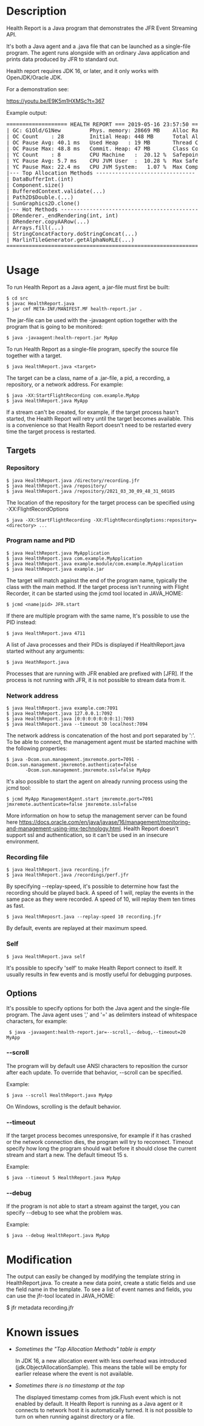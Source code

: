 # Description

Health Report is a Java program that demonstrates the JFR Event Streaming API.

It's both a Java agent and a .java file that can be launched as a single-file program. The agent runs alongside with an ordinary Java application and prints data produced by JFR to standard out. 

Health report requires JDK 16, or later, and it only works with OpenJDK/Oracle JDK.

For a demonstration see:

https://youtu.be/E9K5m1HXMSc?t=367

Example output:

<pre>
=================== HEALTH REPORT === 2019-05-16 23:57:50 ====================
| GC: G1Old/G1New         Phys. memory: 28669 MB    Alloc Rate: 8 MB/s       |
| OC Count    : 28        Initial Heap: 448 MB      Total Alloc: 190 MB      |
| OC Pause Avg: 40.1 ms   Used Heap   : 19 MB       Thread Count: 20.0       |
| OC Pause Max: 48.8 ms   Commit. Heap: 47 MB       Class Count : 3894.0     |
| YC Count    : 8         CPU Machine   :  20.12 %  Safepoints: 335          |
| YC Pause Avg: 5.7 ms    CPU JVM User  :  10.28 %  Max Safepoint: 46.4 ms   |
| YC Pause Max: 22.4 ms   CPU JVM System:   1.07 %  Max Comp. Time: 728.3 ms |
|--- Top Allocation Methods ------------------------------- -----------------|
| DataBufferInt.<init>(int)                                                11.27 % |
| Component.size()                                                    9.01 % |
| BufferedContext.validate(...)                                       6.21 % |
| Path2D$Double.<init>(...)                                                 5.87 % |
| SunGraphics2D.clone()                                               5.85 % |
|--- Hot Methods ------------------------------------------------------------|
| DRenderer._endRendering(int, int)                                  51.11 % |
| DRenderer.copyAARow(...)                                            6.67 % |
| Arrays.fill(...)                                                    4.44 % |
| StringConcatFactory.doStringConcat(...)                             2.22 % |
| MarlinTileGenerator.getAlphaNoRLE(...)                              2.22 % |
==============================================================================
</pre>

# Usage

To run Health Report as a Java agent, a jar-file must first be built:

    $ cd src
    $ javac HealthReport.java
    $ jar cmf META-INF/MANIFEST.MF health-report.jar .

The jar-file can be used with the -javaagent option together with the program that is going to be monitored:

    $ java -javaagent:health-report.jar MyApp

To run Health Report as a single-file program, specify the source file together with a target.
  
    $ java HealthReport.java <target>

The target can be a class, name of a .jar-file, a pid, a recording, a repository, or a network address. For example:

    $ java -XX:StartFlightRecording com.example.MyApp
    $ java HealthReport.java MyApp

If a stream can't be created, for example, if the target process hasn't started, the Health Report will retry until the target becomes available. This is a convenience so that Health Report doesn't need to be restarted every time the target process is restarted.

## Targets

### Repository

    $ java HealthReport.java /directory/recording.jfr
    $ java HealthReport.java /repository/
    $ java HealthReport.java /repository/2021_03_30_09_48_31_60185

The location of the repository for the target process can be specified using -XX:FlightRecordOptions

    $ java -XX:StartFlightRecording -XX:FlightRecordingOptions:repository=<directory> ...

### Program name and PID

    $ java HealthReport.java MyApplication
    $ java HealthReport.java com.example.MyApplication
    $ java HealthReport.java example.module/com.example.MyApplication
    $ java HealthReport.java example.jar

The target will match against the end of the program name, typically the class with the main method. If the target process isn't running with Flight Recorder, it can be started using the jcmd tool located in JAVA_HOME: 

    $ jcmd <name|pid> JFR.start 

If there are multiple program with the same name, It's possible to use the PID instead:

    $ java HealthReport.java 4711

A list of Java processes and their PIDs is displayed if HealthReport.java started without any arguments:

    $ java HeathReport.java

Processes that are running with JFR enabled are prefixed with [JFR]. If the process is not running with JFR, it is not possible to stream data from it.
 
### Network address

    $ java HealthReport.java example.com:7091
    $ java HealthReport.java 127.0.0.1:7092
    $ java HealthReport.java [0:0:0:0:0:0:0:1]:7093
    $ java HealthReport.java --timeout 30 localhost:7094

The network address is concatenation of the host and port separated by ':'. To be able to connect, the management agent must be started machine with the following properties:


    $ java -Dcom.sun.management.jmxremote.port=7091 -Dcom.sun.management.jmxremote.authenticate=false
           -Dcom.sun.management.jmxremote.ssl=false MyApp 

It's also possible to start the agent on already running process using the jcmd tool:

    $ jcmd MyApp ManagementAgent.start jmxremote.port=7091 jmxremote.authenticate=false jmxremote.ssl=false

More information on how to setup the management server can be found here https://docs.oracle.com/en/java/javase/16/management/monitoring-and-management-using-jmx-technology.html. Health Report doesn't support ssl and authentication, so it can't be used in an insecure environment. 


### Recording file

    $ java HealthReport.java recording.jfr
    $ java HealthReport.java /recordings/perf.jfr

By specifying --replay-speed, it's possible to determine how fast the recording should be played back. A speed of 1 will, replay the events in the same pace as they were recorded. A speed of 10, will replay them ten times as fast.

    $ java HealthReposrt.java --replay-speed 10 recording.jfr

By default, events are replayed at their maximum speed. 

### Self

    $ java HealthReport.java self

It's possible to specify 'self' to make Health Report connect to itself. It usually results in few events and is mostly useful for debugging purposes.

## Options

It's possible to specify options for both the Java agent and the single-file program. The Java agent uses ',' and '=' as delimiters instead of whitespace characters, for example:

     $ java -javaagent:health-report.jar=--scroll,--debug,--timeout=20 MyApp

### --scroll

The program will by default use ANSI characters to reposition the cursor after each update. To override that behavior, --scroll can be specified.

Example:

    $ java --scroll HealthReport.java MyApp

On Windows, scrolling is the default behavior.

### --timeout <integer>

If the target process becomes unresponsive, for example if it has crashed or the network connection dies, the program will try to reconnect. Timeout specify how long the program should wait before it should close the current stream and start a new. The default timeout 15 s.

Example: 

    $ java --timeout 5 HealthReport.java MyApp

### --debug

If the program is not able to start a stream against the target, you can specify --debug to see what the problem  was. 

Example:

    $ java --debug HealthReport.java MyApp

# Modification

The output can easily be changed by modifying the template string in HealthReport.java. To create a new data point, create a static fields and use the field name in the template. To see a list of event names and fields, you can use the jfr-tool located in JAVA_HOME:

   $ jfr metadata recording.jfr


# Known issues

- *Sometimes the "Top Allocation Methods" table is empty*

  In JDK 16, a new allocation event with less overhead was introduced (jdk.ObjectAllocationSample). This means the table will be empty for earlier release where the event is not available.

- *Sometimes there is no timestamp at the top*

  The displayed timestamp comes from jdk.Flush event which is not enabled by default. It Health Report is running as a Java agent or it connects to network host it is automatically turned. It is not possible to turn on when running against directory or a file. 